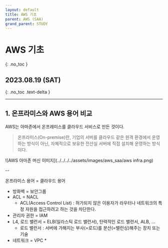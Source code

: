 ```yaml
---
layout: default
title: AWS 기초
parent: AWS (SAA)
grand_parent: STUDY
---
```


# AWS 기초
{: .no_toc }

## 2023.08.19 (SAT)
{: .no_toc .text-delta }

---

## 1. 온프라미스와 AWS 용어 비교

AWS는 아마존에서 온프레미스를 클라우드 서비스로 만든 것이다.

> 온프라미스(On-premise)란, 기업의 서버를 클라우드 같은 원격 환경에서 운영하는 방식이 아닌, 자체적으로 보유한 전산실 서버에 직접 설치해 운영하는 방식이다.  

![AWS 아마존 머신 이미지](../../../../assets/images/aws_saa/aws infra.png)

--

온프라미스 용어 = 클라우드 용어
- 방화벽 = 보안그룹
- ACL = NACL
    * ACL(Access Control List) : 허가되지 않은 이용자가 라우터나 네트워크의 특정 자원을 접근하려고 하는 것을 차단한다.
- 관리자 권한 = IAM
- L4, 로드 밸런서 = ELB(일라스틱 로드 밸런서), 탄력적인 로드 밸련서, ALB, ...
    * 로드 밸런서 : 서버에 가해지는 부사(=로드)를 분산(=밸런싱)해주는 장치 또는 기술
- 네트워크 = VPC
    * 